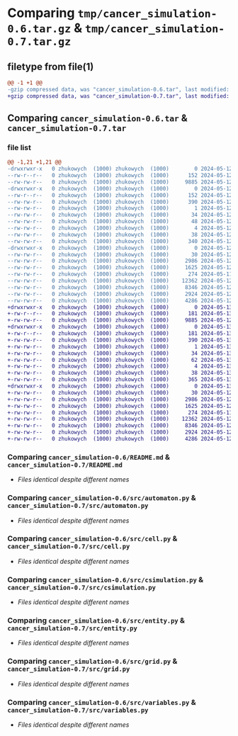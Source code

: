 # Comparing `tmp/cancer_simulation-0.6.tar.gz` & `tmp/cancer_simulation-0.7.tar.gz`

## filetype from file(1)

```diff
@@ -1 +1 @@
-gzip compressed data, was "cancer_simulation-0.6.tar", last modified: Sun May 12 19:00:53 2024, max compression
+gzip compressed data, was "cancer_simulation-0.7.tar", last modified: Mon May 13 05:43:36 2024, max compression
```

## Comparing `cancer_simulation-0.6.tar` & `cancer_simulation-0.7.tar`

### file list

```diff
@@ -1,21 +1,21 @@
-drwxrwxr-x   0 zhukowych  (1000) zhukowych  (1000)        0 2024-05-12 19:00:53.510921 cancer_simulation-0.6/
--rw-r--r--   0 zhukowych  (1000) zhukowych  (1000)      152 2024-05-12 19:00:53.510921 cancer_simulation-0.6/PKG-INFO
--rw-rw-r--   0 zhukowych  (1000) zhukowych  (1000)     9885 2024-05-12 12:44:46.000000 cancer_simulation-0.6/README.md
-drwxrwxr-x   0 zhukowych  (1000) zhukowych  (1000)        0 2024-05-12 19:00:53.510921 cancer_simulation-0.6/cancer_simulation.egg-info/
--rw-r--r--   0 zhukowych  (1000) zhukowych  (1000)      152 2024-05-12 19:00:53.000000 cancer_simulation-0.6/cancer_simulation.egg-info/PKG-INFO
--rw-rw-r--   0 zhukowych  (1000) zhukowych  (1000)      390 2024-05-12 19:00:53.000000 cancer_simulation-0.6/cancer_simulation.egg-info/SOURCES.txt
--rw-rw-r--   0 zhukowych  (1000) zhukowych  (1000)        1 2024-05-12 19:00:53.000000 cancer_simulation-0.6/cancer_simulation.egg-info/dependency_links.txt
--rw-rw-r--   0 zhukowych  (1000) zhukowych  (1000)       34 2024-05-12 19:00:53.000000 cancer_simulation-0.6/cancer_simulation.egg-info/entry_points.txt
--rw-rw-r--   0 zhukowych  (1000) zhukowych  (1000)       48 2024-05-12 19:00:53.000000 cancer_simulation-0.6/cancer_simulation.egg-info/requires.txt
--rw-rw-r--   0 zhukowych  (1000) zhukowych  (1000)        4 2024-05-12 19:00:53.000000 cancer_simulation-0.6/cancer_simulation.egg-info/top_level.txt
--rw-rw-r--   0 zhukowych  (1000) zhukowych  (1000)       38 2024-05-12 19:00:53.510921 cancer_simulation-0.6/setup.cfg
--rw-rw-r--   0 zhukowych  (1000) zhukowych  (1000)      340 2024-05-12 19:00:50.000000 cancer_simulation-0.6/setup.py
-drwxrwxr-x   0 zhukowych  (1000) zhukowych  (1000)        0 2024-05-12 19:00:53.510921 cancer_simulation-0.6/src/
--rw-rw-r--   0 zhukowych  (1000) zhukowych  (1000)       30 2024-05-12 18:56:52.000000 cancer_simulation-0.6/src/__init__.py
--rw-rw-r--   0 zhukowych  (1000) zhukowych  (1000)     2986 2024-05-12 19:00:27.000000 cancer_simulation-0.6/src/automaton.py
--rw-rw-r--   0 zhukowych  (1000) zhukowych  (1000)     1625 2024-05-12 17:43:44.000000 cancer_simulation-0.6/src/cell.py
--rw-rw-r--   0 zhukowych  (1000) zhukowych  (1000)      274 2024-05-11 21:25:41.000000 cancer_simulation-0.6/src/constants.py
--rw-rw-r--   0 zhukowych  (1000) zhukowych  (1000)    12362 2024-05-12 18:59:45.000000 cancer_simulation-0.6/src/csimulation.py
--rw-rw-r--   0 zhukowych  (1000) zhukowych  (1000)     8346 2024-05-12 19:00:17.000000 cancer_simulation-0.6/src/entity.py
--rw-rw-r--   0 zhukowych  (1000) zhukowych  (1000)     2924 2024-05-12 19:00:03.000000 cancer_simulation-0.6/src/grid.py
--rw-rw-r--   0 zhukowych  (1000) zhukowych  (1000)     4286 2024-05-12 11:57:53.000000 cancer_simulation-0.6/src/variables.py
+drwxrwxr-x   0 zhukowych  (1000) zhukowych  (1000)        0 2024-05-13 05:43:36.095965 cancer_simulation-0.7/
+-rw-r--r--   0 zhukowych  (1000) zhukowych  (1000)      181 2024-05-13 05:43:36.095965 cancer_simulation-0.7/PKG-INFO
+-rw-rw-r--   0 zhukowych  (1000) zhukowych  (1000)     9885 2024-05-12 12:44:46.000000 cancer_simulation-0.7/README.md
+drwxrwxr-x   0 zhukowych  (1000) zhukowych  (1000)        0 2024-05-13 05:43:36.095965 cancer_simulation-0.7/cancer_simulation.egg-info/
+-rw-r--r--   0 zhukowych  (1000) zhukowych  (1000)      181 2024-05-13 05:43:36.000000 cancer_simulation-0.7/cancer_simulation.egg-info/PKG-INFO
+-rw-rw-r--   0 zhukowych  (1000) zhukowych  (1000)      390 2024-05-13 05:43:36.000000 cancer_simulation-0.7/cancer_simulation.egg-info/SOURCES.txt
+-rw-rw-r--   0 zhukowych  (1000) zhukowych  (1000)        1 2024-05-13 05:43:36.000000 cancer_simulation-0.7/cancer_simulation.egg-info/dependency_links.txt
+-rw-rw-r--   0 zhukowych  (1000) zhukowych  (1000)       34 2024-05-13 05:43:36.000000 cancer_simulation-0.7/cancer_simulation.egg-info/entry_points.txt
+-rw-rw-r--   0 zhukowych  (1000) zhukowych  (1000)       62 2024-05-13 05:43:36.000000 cancer_simulation-0.7/cancer_simulation.egg-info/requires.txt
+-rw-rw-r--   0 zhukowych  (1000) zhukowych  (1000)        4 2024-05-13 05:43:36.000000 cancer_simulation-0.7/cancer_simulation.egg-info/top_level.txt
+-rw-rw-r--   0 zhukowych  (1000) zhukowych  (1000)       38 2024-05-13 05:43:36.095965 cancer_simulation-0.7/setup.cfg
+-rw-rw-r--   0 zhukowych  (1000) zhukowych  (1000)      365 2024-05-13 05:43:05.000000 cancer_simulation-0.7/setup.py
+drwxrwxr-x   0 zhukowych  (1000) zhukowych  (1000)        0 2024-05-13 05:43:36.095965 cancer_simulation-0.7/src/
+-rw-rw-r--   0 zhukowych  (1000) zhukowych  (1000)       30 2024-05-12 18:56:52.000000 cancer_simulation-0.7/src/__init__.py
+-rw-rw-r--   0 zhukowych  (1000) zhukowych  (1000)     2986 2024-05-12 19:00:27.000000 cancer_simulation-0.7/src/automaton.py
+-rw-rw-r--   0 zhukowych  (1000) zhukowych  (1000)     1625 2024-05-12 17:43:44.000000 cancer_simulation-0.7/src/cell.py
+-rw-rw-r--   0 zhukowych  (1000) zhukowych  (1000)      274 2024-05-11 21:25:41.000000 cancer_simulation-0.7/src/constants.py
+-rw-rw-r--   0 zhukowych  (1000) zhukowych  (1000)    12362 2024-05-12 18:59:45.000000 cancer_simulation-0.7/src/csimulation.py
+-rw-rw-r--   0 zhukowych  (1000) zhukowych  (1000)     8346 2024-05-12 19:00:17.000000 cancer_simulation-0.7/src/entity.py
+-rw-rw-r--   0 zhukowych  (1000) zhukowych  (1000)     2924 2024-05-12 19:00:03.000000 cancer_simulation-0.7/src/grid.py
+-rw-rw-r--   0 zhukowych  (1000) zhukowych  (1000)     4286 2024-05-12 11:57:53.000000 cancer_simulation-0.7/src/variables.py
```

### Comparing `cancer_simulation-0.6/README.md` & `cancer_simulation-0.7/README.md`

 * *Files identical despite different names*

### Comparing `cancer_simulation-0.6/src/automaton.py` & `cancer_simulation-0.7/src/automaton.py`

 * *Files identical despite different names*

### Comparing `cancer_simulation-0.6/src/cell.py` & `cancer_simulation-0.7/src/cell.py`

 * *Files identical despite different names*

### Comparing `cancer_simulation-0.6/src/csimulation.py` & `cancer_simulation-0.7/src/csimulation.py`

 * *Files identical despite different names*

### Comparing `cancer_simulation-0.6/src/entity.py` & `cancer_simulation-0.7/src/entity.py`

 * *Files identical despite different names*

### Comparing `cancer_simulation-0.6/src/grid.py` & `cancer_simulation-0.7/src/grid.py`

 * *Files identical despite different names*

### Comparing `cancer_simulation-0.6/src/variables.py` & `cancer_simulation-0.7/src/variables.py`

 * *Files identical despite different names*

